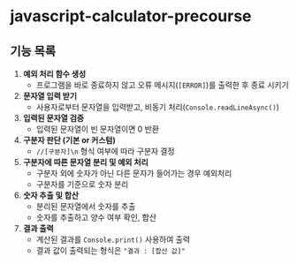 # javascript-calculator-precourse

## 기능 목록
1. **예외 처리 함수 생성**
    - 프로그램을 바로 종료하지 않고 오류 메시지(`[ERROR]`)를 출력한 후 종료 시키기
2. **문자열 입력 받기**
    - 사용자로부터 문자열을 입력받고, 비동기 처리(`Console.readLineAsync()`)
3. **입력된 문자열 검증**
    - 입력된 문자열이 빈 문자열이면 0 반환
4. **구분자 판단 (기본 or 커스텀)**
    - `//[구분자]\n` 형식 여부에 따라 구분자 결정
5. **구분자에 따른 문자열 분리 및 예외 처리**
    - 구분자 외에 숫자가 아닌 다른 문자가 들어가는 경우 예외처리
    - 구분자를 기준으로 숫자 분리
6. **숫자 추출 및 합산**
    - 분리된 문자열에서 숫자를 추출
    - 숫자를 추출하고 양수 여부 확인, 합산
7. **결과 출력**
    - 계산된 결과를 `Console.print()` 사용하여 출력
    - 결과 값이 출력되는 형식은 `"결과 : [합산 값]"`